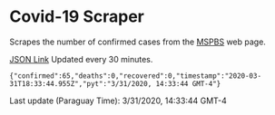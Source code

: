 # Covid-19 Scraper

Scrapes the number of confirmed cases from the [MSPBS](https://www.mspbs.gov.py/covid-19.php) web page.

[JSON Link](https://jmayalag.github.io/covid19-scrape/cases.json)
Updated every 30 minutes.
```
{"confirmed":65,"deaths":0,"recovered":0,"timestamp":"2020-03-31T18:33:44.955Z","pyt":"3/31/2020, 14:33:44 GMT-4"}
```
Last update (Paraguay Time): 3/31/2020, 14:33:44 GMT-4